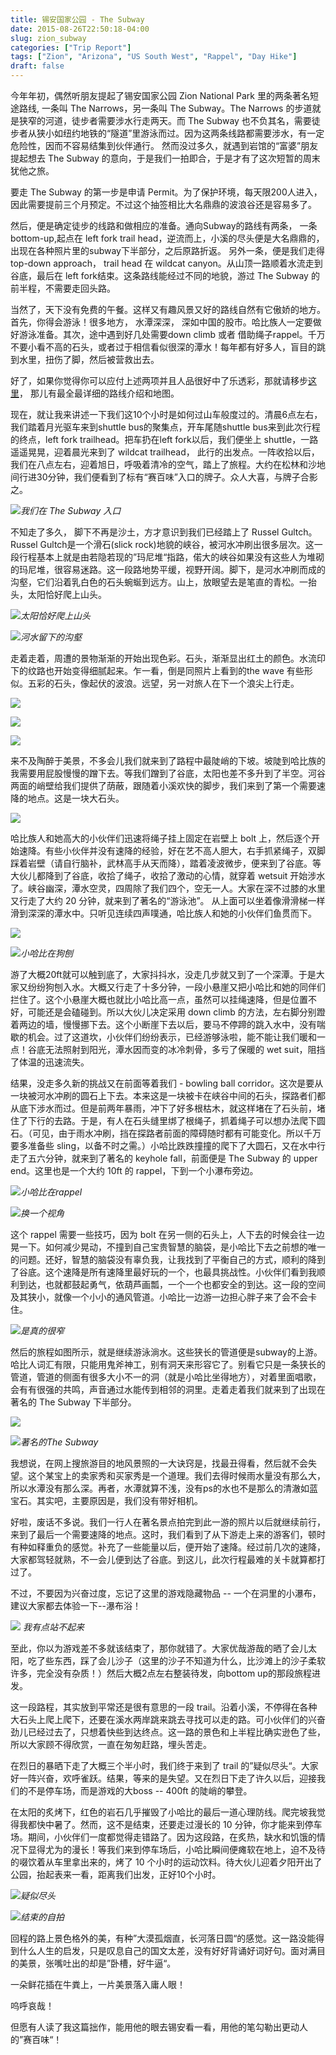 ```yaml
---
title: 锡安国家公园 - The Subway 
date: 2015-08-26T22:50:18-04:00
slug: zion_subway
categories: ["Trip Report"]
tags: ["Zion", "Arizona", "US South West", "Rappel", "Day Hike"]
draft: false
---
```

今年年初，偶然听朋友提起了锡安国家公园 Zion National Park 里的两条著名短途路线, 一条叫 The Narrows，另一条叫 The Subway。The Narrows 的步道就是狭窄的河道，徒步者需要涉水行走两天。而 The Subway 也不负其名，需要徒步者从狭小如纽约地铁的“隧道”里游泳而过。因为这两条线路都需要涉水，有一定危险性，因而不容易结集到伙伴通行。 然而没过多久，就遇到岩馆的“富婆”朋友提起想去 The Subway 的意向，于是我们一拍即合，于是才有了这次短暂的周末犹他之旅。

要走 The Subway 的第一步是申请 Permit。为了保护环境，每天限200人进入，因此需要提前三个月预定。不过这个抽签相比大名鼎鼎的波浪谷还是容易多了。

然后，便是确定徒步的线路和做相应的准备。通向Subway的路线有两条， 一条 bottom-up,起点在 left fork trail head，逆流而上，小溪的尽头便是大名鼎鼎的，出现在各种照片里的subway下半部分，之后原路折返。 另外一条，便是我们走得 top-down approach， trail head 在 wildcat canyon。从山顶一路顺着水流走到谷底，最后在 left fork结束。这条路线能经过不同的地貌，游过 The Subway 的前半程，不需要走回头路。

当然了，天下没有免费的午餐。这样又有趣风景又好的路线自然有它傲娇的地方。首先，你得会游泳！很多地方， 水潭深深， 深如中国的股市。哈比族人一定要做好游泳准备。其次，途中遇到好几处需要down climb 或者 借助绳子rappel。千万不要小看不高的石头，或者过于相信看似很深的潭水！每年都有好多人，盲目的跳到水里，扭伤了脚，然后被营救出去。

好了，如果你觉得你可以应付上述两项并且人品很好中了乐透彩，那就请移步[这里](http://www.canyoneeringusa.com/utah/zion/technical/the-subway-zion-top-down/)， 那儿有最全最详细的路线介绍和地图。

现在，就让我来讲述一下我们这10个小时是如何过山车般度过的。清晨6点左右，我们踏着月光驱车来到shuttle bus的聚集点，开车尾随shuttle bus来到此次行程的终点，left fork trailhead。把车扔在left fork以后，我们便坐上 shuttle，一路遥遥晃晃，迎着晨光来到了 wildcat trailhead， 此行的出发点。一阵收拾以后，我们在八点左右，迎着旭日，呼吸着清冷的空气，踏上了旅程。大约在松林和沙地间行进30分钟，我们便看到了标有“赛百味”入口的牌子。众人大喜，与牌子合影之。

![](https://3.bp.blogspot.com/-myAh2GMAc38/Vd6fO8Qz2DI/AAAAAAAAKKI/7-dbzjqGT8w/s1600/Photo%2BAug%2B09%252C%2B10%2B00%2B50%2BAM.jpg)*我们在 The Subway 入口*

不知走了多久， 脚下不再是沙土，方才意识到我们已经踏上了 Russel Gultch。Russel Gultch是一个滑石(slick rock)地貌的峡谷，被河水冲刷出很多层次。这一段行程基本上就是由若隐若现的”玛尼堆“指路，偌大的峡谷如果没有这些人为堆砌的玛尼堆，很容易迷路。这一段路地势平缓，视野开阔。脚下，是河水冲刷而成的沟壑，它们沿着乳白色的石头蜿蜒到远方。山上，放眼望去是笔直的青松。一抬头，太阳恰好爬上山头。

![](https://2.bp.blogspot.com/-VGkBpFMMxYI/Vd6iPjIbSqI/AAAAAAAAKKY/n2_CmMWhlWA/s1600/Photo%2BAug%2B09%252C%2B10%2B04%2B13%2BAM.jpg)*太阳恰好爬上山头*

![](https://2.bp.blogspot.com/-9dT8aJ2Z4ic/Vd6iPmUBxAI/AAAAAAAAKKU/9NJIxlwANCU/s1600/Photo%2BAug%2B09%252C%2B10%2B05%2B28%2BAM.jpg)*河水留下的沟壑*

走着走着，周遭的景物渐渐的开始出现色彩。石头，渐渐显出红土的颜色。水流印下的纹路也开始变得细腻起来。乍一看，倒是同照片上看到的the wave 有些形似。五彩的石头，像起伏的波浪。远望，另一对旅人在下一个浪尖上行走。

![](https://2.bp.blogspot.com/-l4B9u2ht6ns/Vd6kEJwgpZI/AAAAAAAAKKo/9TEuUiAtTH4/s1600/Photo%2BAug%2B09%252C%2B11%2B06%2B03%2BAM.jpg)

![](https://3.bp.blogspot.com/-U2bXUkQ2Ed0/Vd6lZ5qqNQI/AAAAAAAAKK8/gDAHAUlMna4/s1600/Photo%2BAug%2B09%252C%2B11%2B10%2B53%2BAM.jpg)

![](https://3.bp.blogspot.com/-BO9cSPuyahQ/Vd6kKNR34-I/AAAAAAAAKKw/411ibZdtMYw/s1600/Photo%2BAug%2B09%252C%2B11%2B15%2B49%2BAM.jpg)

来不及陶醉于美景，不多会儿我们就来到了路程中最陡峭的下坡。坡陡到哈比族的我需要用屁股慢慢的蹭下去。等我们蹭到了谷底，太阳也差不多升到了半空。河谷两面的峭壁给我们提供了荫蔽，跟随着小溪欢快的脚步，我们来到了第一个需要速降的地点。这是一块大石头。

![](https://3.bp.blogspot.com/-KJMAT1a5mhM/VeU-QoxyOUI/AAAAAAAAKMc/8EJdlIWjB7g/s1600/IMG_4018.jpg)

哈比族人和她高大的小伙伴们迅速将绳子挂上固定在岩壁上 bolt 上，然后逐个开始速降。有些小伙伴并没有速降的经验，好在艺不高人胆大，右手抓紧绳子，双脚踩着岩壁（请自行脑补，武林高手从天而降），踏着凌波微步，便来到了谷底。等大伙儿都降到了谷底，收拾了绳子，收拾了激动的心情，就穿着 wetsuit 开始涉水了。峡谷幽深，潭水空灵，四周除了我们四个，空无一人。大家在深不过膝的水里又行走了大约 20 分钟，就来到了著名的“游泳池”。 从上面可以坐着像滑滑梯一样滑到深深的潭水中。只听见连续四声噗通，哈比族人和她的小伙伴们鱼贯而下。

![](https://2.bp.blogspot.com/-uK5Wc7elQcU/VeU-i92BDOI/AAAAAAAAKMs/50wFfT-rE9o/s1600/IMG_4030.jpg)

![](https://2.bp.blogspot.com/-1AjZwkHS1vk/VeU-zEGGOlI/AAAAAAAAKM4/gdGjL-qYmOQ/s1600/Photo%2BAug%2B09%252C%2B13%2B37%2B00.jpg)*小哈比在狗刨*

游了大概20ft就可以触到底了，大家抖抖水，没走几步就又到了一个深潭。于是大家又纷纷狗刨入水。大概又行走了十多分钟，一段小悬崖又把小哈比和她的同伴们拦住了。这个小悬崖大概也就比小哈比高一点，虽然可以挂绳速降，但是位置不好，可能还是会磕碰到。所以大伙儿决定采用 down climb 的方法，左右脚分别蹬着两边的墙，慢慢挪下去。这个小断崖下去以后，要马不停蹄的跳入水中，没有喘歇的机会。过了这道坎，小伙伴们纷纷表示，已经游够泳啦，能不能让我们暖和一点！谷底无法照射到阳光，潭水因而变的冰冷刺骨，多亏了保暖的 wet suit，阻挡了体温的迅速流失。

结果，没走多久新的挑战又在前面等着我们 - bowling ball corridor。这次是要从一块被河水冲刷的圆石上下去。本来这是一块被卡在峡谷中间的石头，探路者们都从底下涉水而过。但是前两年暴雨，冲下了好多根枯木，就这样堵在了石头前，堵住了下行的去路。于是，有人在石头缝里绑了根绳子，抓着绳子可以想办法爬下圆石。（可见，由于雨水冲刷，挡在探路者前面的障碍随时都有可能变化。所以千万要多准备些 sling，以备不时之需。）小哈比跌跌撞撞的爬下了大圆石，又在水中行走了五六分钟，就来到了著名的 keyhole fall，前面便是 The Subway 的 upper end。这里也是一个大约 10ft 的 rappel，下到一个小瀑布旁边。

![](https://1.bp.blogspot.com/-CxzHlIcP8OA/VeU-08Y9r0I/AAAAAAAAKM8/FfXsAVdFqJw/s1600/Photo%2BAug%2B09%252C%2B14%2B32%2B47.jpg)*小哈比在rappel*

![](https://4.bp.blogspot.com/-giMB6Y69SZ4/Vekr1sdE0oI/AAAAAAAAKN4/1uxKte_g-gE/s1600/IMG_4071.jpg)*换一个视角*

这个 rappel 需要一些技巧，因为 bolt 在另一侧的石头上，人下去的时候会往一边晃一下。如何减少晃动，不撞到自己宝贵智慧的脑袋，是小哈比下去之前想的唯一的问题。还好，智慧的脑袋没有辜负我，让我找到了平衡自己的方式，顺利的降到了谷底。这个速降是所有速降里最好玩的一个，也最具挑战性。小伙伴们看到我顺利到达，也就都鼓起勇气，依葫芦画瓢，一个一个也都安全的到达。这一段的空间及其狭小，就像一个小小的通风管道。小哈比一边游一边担心胖子来了会不会卡住。

![](https://1.bp.blogspot.com/-0jA2dpSo4H4/VeU-3cdf_GI/AAAAAAAAKNE/I8OSBVY0L0U/s1600/Photo%2BAug%2B09%252C%2B14%2B37%2B58.jpg)*是真的很窄*

然后的旅程如图所示，就是继续游泳淌水。这些狭长的管道便是subway的上游。哈比人词汇有限，只能用鬼斧神工，别有洞天来形容它了。别看它只是一条狭长的管道，管道的侧面有很多大小不一的洞（就是小哈比坐得地方），对着里面唱歌，会有有很强的共鸣，声音通过水能传到相邻的洞里。走着走着我们就来到了出现在著名的 The Subway 下半部分。

![](https://3.bp.blogspot.com/-Wp050jDVgDw/Vekrvp1xiHI/AAAAAAAAKNs/RgyYrIQFLQ8/s1600/Photo%2BAug%2B09%252C%2B14%2B57%2B39.jpg)

![](https://4.bp.blogspot.com/-ERfNPPXs3UE/Vekr22grPMI/AAAAAAAAKN8/SLyZJaQnrGc/s1600/IMG_4077.jpg)*著名的The Subway*

我想说，在网上搜旅游目的地风景照的一大诀窍是，找最丑得看，然后就不会失望。这个某宝上的卖家秀和买家秀是一个道理。我们去得时候雨水量没有那么大，所以水潭没有那么深。再者，水潭就算不浅，没有ps的水也不是那么的清澈如蓝宝石。其实吧，主要原因是，我们没有带好相机。

好啦，废话不多说。我们一行人在著名景点拍完到此一游的照片以后就继续前行，来到了最后一个需要速降的地点。这时，我们看到了从下游走上来的游客们，顿时有种如释重负的感觉。补充了一些能量以后，便开始了速降。经过前几次的速降，大家都驾轻就熟，不一会儿便到达了谷底。到这儿，此次行程最难的关卡就算都打过了。

不过，不要因为兴奋过度，忘记了这里的游戏隐藏物品 -- 一个在洞里的小瀑布，建议大家都去体验一下--瀑布浴！

![](https://2.bp.blogspot.com/-dqb1zbAHqV4/VekudlgjBUI/AAAAAAAAKOU/gQiRqgrU-ps/s1600/Photo%2BAug%2B09%252C%2B15%2B46%2B57.jpg)
*我有点站不起来*

至此，你以为游戏差不多就该结束了，那你就错了。大家优哉游哉的晒了会儿太阳，吃了些东西，踩了会儿沙子（这里的沙子不知道为什么，比沙滩上的沙子柔软许多，完全没有杂质！）然后大概2点左右整装待发，向bottom up的那段旅程进发。

这一段路程，其实放到平常还是很有意思的一段 trail。沿着小溪，不停得在各种大石头上爬上爬下，还要在溪水两岸跳来跳去寻找可以走的路。可小伙伴们的兴奋劲儿已经过去了，只想着快些到达终点。这一路的景色和上半程比确实逊色了些，所以大家顾不得欣赏，一直在匆匆赶路，埋头苦走。

在烈日的暴晒下走了大概三个半小时，我们终于来到了 trail 的”疑似尽头“。大家好一阵兴奋，欢呼雀跃。结果，等来的是失望。又在烈日下走了许久以后，迎接我们的不是停车场，而是游戏的大boss -- 400ft 的陡峭的攀登。

在太阳的炙烤下，红色的岩石几乎摧毁了小哈比的最后一道心理防线。爬完坡我觉得我都快中暑了。然而，这不是结束，还要走过漫长的 10 分钟，你才能来到停车场。期间，小伙伴们一度都觉得走错路了。因为这段路，在炙热，缺水和饥饿的情况下显得尤为的漫长！等我们来到停车场后，小哈比瞬间便瘫软在地上，迫不及待的啜饮着从车里拿出来的，烤了 10 个小时的运动饮料。待大伙儿迎着夕阳开出了公园，抬起表来一看，距离我们出发，正好10个小时。

![](https://3.bp.blogspot.com/-kt_3yFopSSc/VekwC39ZaRI/AAAAAAAAKOk/WuTQURnrx_U/s1600/Photo%2BAug%2B09%252C%2B19%2B14%2B17.jpg)*疑似尽头*

![](https://1.bp.blogspot.com/-MX-TcqtQBiM/Vekwqw7j0FI/AAAAAAAAKOs/vZxW2LaIBiU/s1600/Photo%2BAug%2B09%252C%2B19%2B41%2B01.jpg)*结束的自拍*

回程的路上景色格外的美，有种”大漠孤烟直，长河落日圆“的感觉。这一路没能得到什么人生的启发，只是叹息自己的国文太差，没有好好背诵好词好句。面对满目的美景，张嘴吐出的却是”卧槽，好牛逼“。

一朵鲜花插在牛粪上，一片美景落入庸人眼！

呜呼哀哉！

但愿有人读了我这篇拙作，能用他的眼去锡安看一看，用他的笔勾勒出更动人的”赛百味“！



